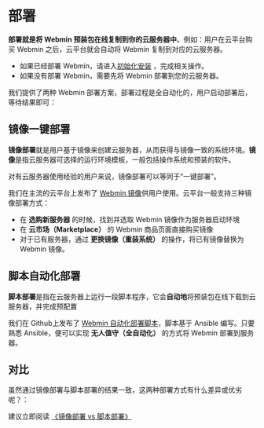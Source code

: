 # 部署

**部署就是将 Webmin 预装包在线复制到你的云服务器中**。例如：用户在云平台购买 Webmin 之后，云平台就会自动将 Webmin 复制到对应的云服务器。

- 如果已经部署 Webmin，请进入[初始化安装](/zh/stack-installation.md) ，完成相关操作。
- 如果没有部署 Webmin，需要先将 Webmin 部署到您的云服务器。

我们提供了两种 Webmin 部署方案，部署过程是全自动化的，用户启动部署后，等待结果即可：

## 镜像一键部署

**镜像部署**就是用户基于镜像来创建云服务器，从而获得与镜像一致的系统环境。**镜像**是指云服务器可选择的运行环境模板，一般包括操作系统和预装的软件。

对有云服务器使用经验的用户来说，镜像部署可以等同于“一键部署”。

我们在主流的云平台上发布了 [Webmin 镜像](https://apps.websoft9.com/webmin)供用户使用。云平台一般支持三种镜像部署方式：

* 在 **选购新服务器** 的时候，找到并选取 Webmin 镜像作为服务器启动环境
* 在 **云市场（Marketplace）**  的 Webmin 商品页面直接购买镜像
* 对于已有服务器，通过 **更换镜像（重装系统）** 的操作，将已有镜像替换为 Webmin 镜像。

## 脚本自动化部署

**脚本部署**是指在云服务器上运行一段脚本程序，它会**自动地**将预装包在线下载到云服务器，并完成预配置

我们在 Github上发布了 [Webmin 自动化部署脚本](https://github.com/Websoft9/ansible-webmin)，脚本基于 Ansible 编写。只要熟悉 Ansible，便可以实现 **无人值守（全自动化）** 的方式将 Webmin 部署到服务器。

## 对比

虽然通过镜像部署与脚本部署的结果一致，这两种部署方式有什么差异或优劣呢？：

建议立即阅读 [《镜像部署 vs 脚本部署》](https://support.websoft9.com/docs/faq/zh/bz-product.html#镜像部署-vs-脚本部署)
